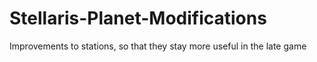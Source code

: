 # Stellaris-Planet-Modifications
Improvements to stations, so that they stay more useful in the late game
